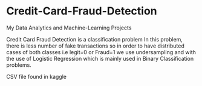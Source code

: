 # Credit-Card-Fraud-Detection

My Data Analytics and Machine-Learning Projects

Credit Card Fraud Detection is a classification problem 
In this problem, there is less number of fake transactions 
so in order to have distributed cases of both classes i.e legit=0 or Fraud=1 
we use undersampling and with the use of Logistic Regression 
which is mainly used in Binary Classification problems.

CSV file found in kaggle
